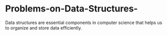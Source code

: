 # Problems-on-Data-Structures-
 Data structures are essential components in computer science that helps us to organize and store data efficiently.
